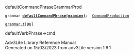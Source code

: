 ---
---
<span class="title">defaultCommandPhrase</span><span class="type">GrammarProd</span>

`grammar `**[`defaultCommandPhrase(examine)`](../object/defaultCommandPhrase(examine).html)**` :   `[`CommandProduction`](../object/CommandProduction.html)

[`grammar.t`](../file/grammar.t.html)`[`[`98`](../source/grammar.t.html#98)`]`

<div class="gramrule">

defaultVerbPhrase-\>cmd\_  

</div>

<div class="ftr">

Adv3Lite Library Reference Manual  
Generated on 15/03/2023 from adv3Lite version 1.6.1

</div>
